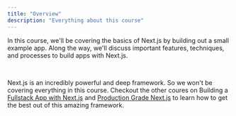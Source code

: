 ```yaml
---
title: "Overview"
description: "Everything about this course"
---
```


In this course, we'll be covering the basics of Next.js by building out a small example app. Along the way, we'll discuss important features, techniques, and processes to build apps with Next.js.

<br>

Next.js is an incredibly powerful and deep framework. So we won't be covering everything in this course. Checkout the other coures on Building a [Fullstack App with Next.js](https://frontendmasters.com/courses/fullstack-app-next/) and [Production Grade Next.js](https://frontendmasters.com/courses/production-next/) to learn how to get the best out of this amazing framework.

[vercel]: https://vercel.com
[nextjs]: https://nextjs.com
